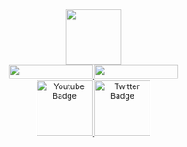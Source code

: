 <div id="header" align="center">
  <img src="https://toppng.com/uploads/preview/raphic-free-stock-transparent-family-animated-gif-family-guy-11563024268vcfxoai8b7.png" width="100px"/>
  <div id="badges">
    <a href="https://discord.com/invite/bS6bpgmY5C">
      <img src="https://img.shields.io/discord/975679626435252245?color=%234d5bf1&label=Discord&style=for-the-badge" height="25px" width="150px"/>
    </a>
    <a href="your-linkedin-URL">
      <img src="https://komarev.com/ghpvc/?username=laursenx&style=for-the-badge&color=blue" height="25px" width="150px" alt=""/>
    </a>
  </div>
  <div id="badges">
    <a href="your-youtube-URL">
      <img src="https://img.shields.io/badge/YouTube-red?style=for-the-badge&logo=youtube&logoColor=white" width="100px" alt="Youtube Badge"/>
    </a>
    <a href="your-twitter-URL">
      <img src="https://img.shields.io/badge/Twitter-blue?style=for-the-badge&logo=twitter&logoColor=white" width="100px" alt="Twitter Badge"/>
    </a>
  </div>
</div>
